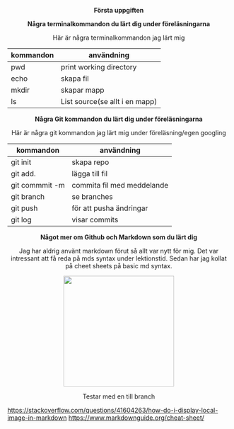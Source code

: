 <link rel="stylesheet" href="style.css">

**<p style="text-align: center;">Första uppgiften </P>**
**<p style="text-align: center;">Några terminalkommandon du lärt dig under föreläsningarna</p>**
<p style="text-align: center;">Här är några terminalkommandon jag lärt mig </P>

<div class="myDiv">

| kommandon    | användning|
|--------------|-----------|
| pwd          |print working directory|
| echo    | skapa fil  |
| mkdir        |skapar mapp|
| ls     | List source(se allt i en mapp)  |

</div>

**<p style="text-align: center;">Några Git kommandon du lärt dig under föreläsningarna </P>**
<p style="text-align: center;"> Här är några git kommandon jag lärt mig under föreläsning/egen googling </P>

| kommandon    | användning|
|--------------|-----------|
| git init          |skapa repo|
| git add.    |lägga till fil  |
|git commmit -m    |commita fil med meddelande|
| git branch     | se branches  |
| git push         |för att pusha ändringar|
| git log     | visar commits  |

**<p style="text-align: center;">Något mer om Github och Markdown som du lärt dig</P>**
<p style="text-align: center;">Jag har aldrig använt markdown förut så allt var nytt för mig. Det var intressant att få reda på mds syntax under lektionstid. Sedan har jag kollat på cheet sheets på basic md syntax.</P>

<center><img src="./img/hästboll.png" width="250"></center> <!---Vet att det är olagligt med center orkar inte förstå
hur man gör med bilder det känns svårt :(-->

<p style="text-align: center;">Testar med en till branch</P>



https://stackoverflow.com/questions/41604263/how-do-i-display-local-image-in-markdown
https://www.markdownguide.org/cheat-sheet/

